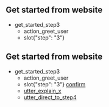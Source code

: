 ## Get started from website
* get_started_step3
    - action_greet_user
    - slot{"step": "3"}

## Get started from website
* get_started_step3
    - action_greet_user
    - slot{"step": "3"}
<U> confirm
    - utter_explain_x
    - utter_direct_to_step4
